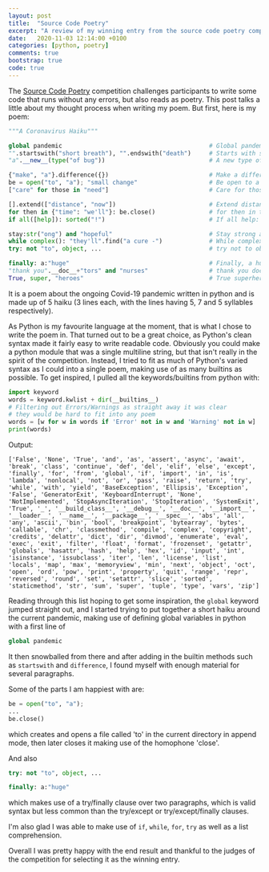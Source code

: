 ```yaml
---
layout: post
title:  "Source Code Poetry"
excerpt: "A review of my winning entry from the source code poetry competition 2020"
date:   2020-11-03 12:14:00 +0100
categories: [python, poetry]
comments: true
bootstrap: true
code: true
---
```


The [Source Code Poetry][source_code_poetry] competition challenges participants to write some code that
runs without any errors, but also reads as poetry. This post talks a little about my
thought process when writing my poem. But first, here is my poem:

```python
"""A Coronavirus Haiku"""

global pandemic                                         # Global pandemic
"".startswith("short breath"), "".endswith("death")     # Starts with short breath, ends with death
"a".__new__(type("of bug"))                             # A new type of bug

{"make", "a"}.difference({})                            # Make a difference
be = open("to", "a"); "small change"                    # Be open to a small change
["care" for those in "need"]                            # Care for those in need

[].extend(["distance", "now"])                          # Extend distance now,
for then in {"time": "we'll"}: be.close()               # for then in time we'll be close
if all([help]): sorted("!")                             # If all help: sorted!

stay:str("ong") and "hopeful"                           # Stay strong and hopeful
while complex(): "they'll".find("a cure -")             # While complex, they'll find a cure -
try: not "to", object, ...                              # try not to object...

finally: a:"huge"                                       # Finally, a huge
"thank you".__doc__+"tors" and "nurses"                 # thank you doctors and nurses
True, super, "heroes"                                   # True superheroes
```

It is a poem about the ongoing Covid-19 pandemic written in python and is made up of
5 haiku (3 lines each, with the lines having 5, 7 and 5 syllables respectively).

As Python is my favourite language at the moment, that is what I chose to write the 
poem in. That turned out to be a great choice, as Python's clean syntax made it fairly 
easy to write readable code. Obviously you could make a python module that was a single
multiline string, but that isn't really in the spirit of the competition. Instead, I tried to
fit as much of Python's varied syntax as I could into a single poem, making use of as many 
builtins as possible. To get inspired, I pulled all the keywords/builtins from python with:

```python
import keyword
words = keyword.kwlist + dir(__builtins__)
# Filtering out Errors/Warnings as straight away it was clear 
# they would be hard to fit into any poem
words = [w for w in words if 'Error' not in w and 'Warning' not in w]
print(words)
```
Output:
```
['False', 'None', 'True', 'and', 'as', 'assert', 'async', 'await', 'break', 'class', 'continue', 'def', 'del', 'elif', 'else', 'except', 'finally', 'for', 'from', 'global', 'if', 'import', 'in', 'is', 'lambda', 'nonlocal', 'not', 'or', 'pass', 'raise', 'return', 'try', 'while', 'with', 'yield', 'BaseException', 'Ellipsis', 'Exception', 'False', 'GeneratorExit', 'KeyboardInterrupt', 'None', 'NotImplemented', 'StopAsyncIteration', 'StopIteration', 'SystemExit', 'True', '_', '__build_class__', '__debug__', '__doc__', '__import__', '__loader__', '__name__', '__package__', '__spec__', 'abs', 'all', 'any', 'ascii', 'bin', 'bool', 'breakpoint', 'bytearray', 'bytes', 'callable', 'chr', 'classmethod', 'compile', 'complex', 'copyright', 'credits', 'delattr', 'dict', 'dir', 'divmod', 'enumerate', 'eval', 'exec', 'exit', 'filter', 'float', 'format', 'frozenset', 'getattr', 'globals', 'hasattr', 'hash', 'help', 'hex', 'id', 'input', 'int', 'isinstance', 'issubclass', 'iter', 'len', 'license', 'list', 'locals', 'map', 'max', 'memoryview', 'min', 'next', 'object', 'oct', 'open', 'ord', 'pow', 'print', 'property', 'quit', 'range', 'repr', 'reversed', 'round', 'set', 'setattr', 'slice', 'sorted', 'staticmethod', 'str', 'sum', 'super', 'tuple', 'type', 'vars', 'zip']
```

Reading through this list hoping to get some inspiration, the `global` keyword jumped straight out,
and I started trying to put together a short haiku around the current pandemic, making use of defining 
global variables in python with a first line of
```python
global pandemic
```

It then snowballed from there and after adding in the builtin methods such 
as `startswith` and `difference`, I found myself with enough material for 
several paragraphs.

Some of the parts I am happiest with are:

```python
be = open("to", "a");
...
be.close()
```
which creates and opens a file called 'to' in the current directory in 
append mode, then later closes it making use of the homophone 'close'.

And also

```python
try: not "to", object, ...

finally: a:"huge" 
```
which makes use of a try/finally clause over two paragraphs, which is valid syntax but less common than the
try/except or try/except/finally clauses.

I'm also glad I was able to make use of `if`, `while`, `for`, `try` as well as a list 
comprehension.

Overall I was pretty happy with the end result and thankful to the judges of the competition for selecting 
it as the winning entry.

[source_code_poetry]: https://www.sourcecodepoetry.com/